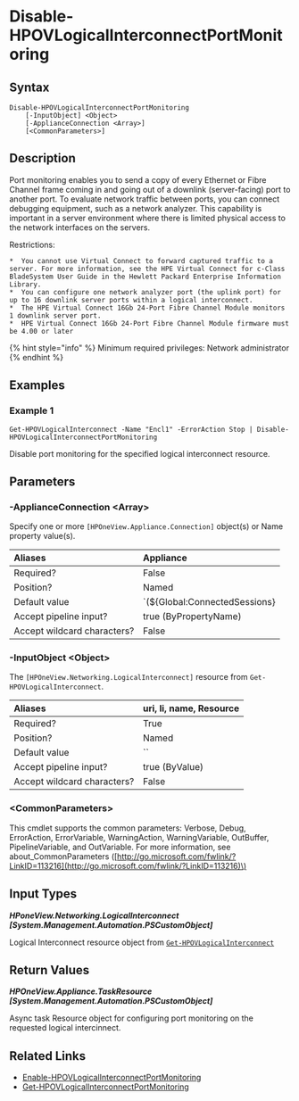 ﻿---
description: Disable port monitoring for a logical interconnect.
---

# Disable-HPOVLogicalInterconnectPortMonitoring

## Syntax

```text
Disable-HPOVLogicalInterconnectPortMonitoring
    [-InputObject] <Object>
    [-ApplianceConnection <Array>]
    [<CommonParameters>]
```

## Description

Port monitoring enables you to send a copy of every Ethernet or Fibre Channel frame coming in and going out of a downlink (server-facing) port to another port. To evaluate network traffic between ports, you can connect debugging equipment, such as a network analyzer. This capability is important in a server environment where there is limited physical access to the network interfaces on the servers.

Restrictions:

    *  You cannot use Virtual Connect to forward captured traffic to a server. For more information, see the HPE Virtual Connect for c-Class BladeSystem User Guide in the Hewlett Packard Enterprise Information Library.
    *  You can configure one network analyzer port (the uplink port) for up to 16 downlink server ports within a logical interconnect.
    *  The HPE Virtual Connect 16Gb 24-Port Fibre Channel Module monitors 1 downlink server port.
    *  HPE Virtual Connect 16Gb 24-Port Fibre Channel Module firmware must be 4.00 or later

{% hint style="info" %}
Minimum required privileges: Network administrator
{% endhint %}

## Examples

###  Example 1 

```text
Get-HPOVLogicalInterconnect -Name "Encl1" -ErrorAction Stop | Disable-HPOVLogicalInterconnectPortMonitoring
```

Disable port monitoring for the specified logical interconnect resource.

## Parameters

### -ApplianceConnection &lt;Array&gt;

Specify one or more `[HPOneView.Appliance.Connection]` object(s) or Name property value(s).

| Aliases | Appliance |
| :--- | :--- |
| Required? | False |
| Position? | Named |
| Default value | `(${Global:ConnectedSessions} | ? Default)` |
| Accept pipeline input? | true (ByPropertyName) |
| Accept wildcard characters? | False |

### -InputObject &lt;Object&gt;

The `[HPOneView.Networking.LogicalInterconnect]` resource from `Get-HPOVLogicalInterconnect`.

| Aliases | uri, li, name, Resource |
| :--- | :--- |
| Required? | True |
| Position? | Named |
| Default value | `` |
| Accept pipeline input? | true (ByValue) |
| Accept wildcard characters? | False |

### &lt;CommonParameters&gt;

This cmdlet supports the common parameters: Verbose, Debug, ErrorAction, ErrorVariable, WarningAction, WarningVariable, OutBuffer, PipelineVariable, and OutVariable. For more information, see about\_CommonParameters \([http://go.microsoft.com/fwlink/?LinkID=113216](http://go.microsoft.com/fwlink/?LinkID=113216)\)

## Input Types

_**HPoneView.Networking.LogicalInterconnect [System.Management.Automation.PSCustomObject]**_

Logical Interconnect resource object from [`Get-HPOVLogicalInterconnect`](get-hpovlogicalinterconnect.md)

## Return Values

_**HPOneView.Appliance.TaskResource [System.Management.Automation.PSCustomObject]**_

Async task Resource object for configuring port monitoring on the requested logical intercinnect.

## Related Links

* [Enable-HPOVLogicalInterconnectPortMonitoring](enable-hpovlogicalinterconnectportmonitoring.md)
* [Get-HPOVLogicalInterconnectPortMonitoring](get-hpovlogicalinterconnectportmonitoring.md)
